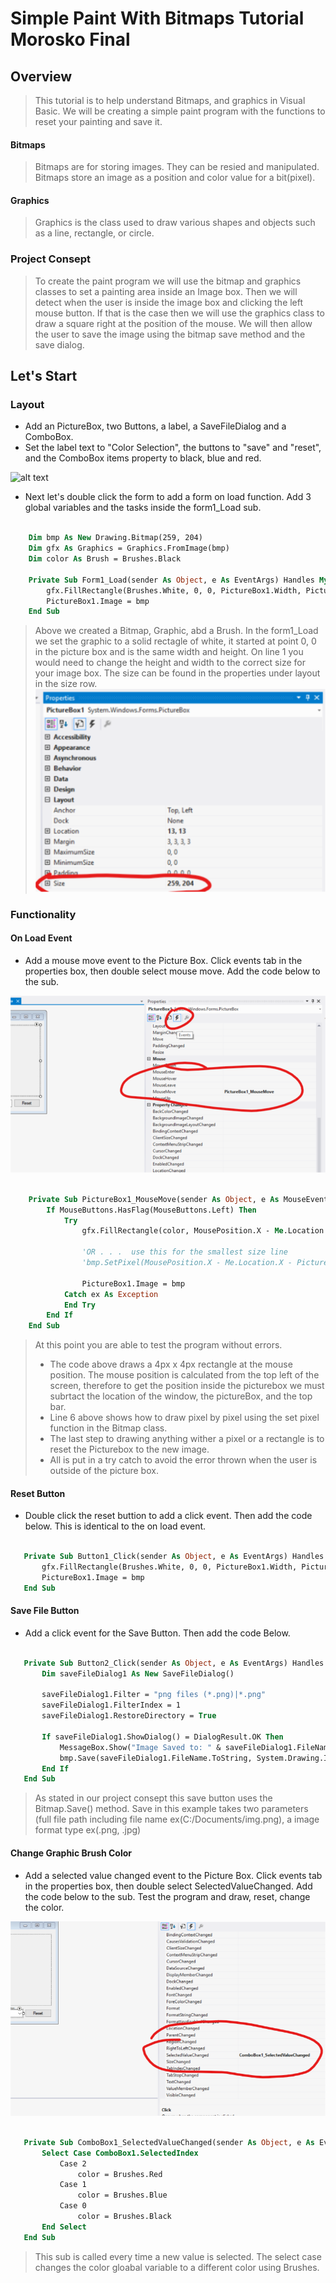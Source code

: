 # Simple Paint With Bitmaps Tutorial Morosko Final

## Overview

> This tutorial is to help understand Bitmaps, and graphics in Visual Basic. We will be creating a simple paint program with the functions to reset your painting and save it.

#### Bitmaps

> Bitmaps are for storing images. They can be resied and manipulated. Bitmaps store an image as a position and color value for a bit(pixel).

#### Graphics

> Graphics is the class used to draw various shapes and objects such as a line, rectangle, or circle.

### Project Consept

> To create the paint program we will use the bitmap and graphics classes to set a painting area inside an Image box. Then we will detect when the user is inside the image box and clicking the left mouse button. If that is the case then we will use the graphics class to draw a square right at the position of the mouse. We will then allow the user to save the image using the bitmap save method and the save dialog.

## Let's Start

### Layout

* Add an PictureBox, two Buttons, a label, a SaveFileDialog and a ComboBox.
* Set the label text to "Color Selection", the buttons to "save" and "reset", and the ComboBox items property to black, blue and red.

![alt text][img1]

* Next let's double click the form to add a form on load function. Add 3 global variables and the tasks inside the form1_Load sub.

```vb

    Dim bmp As New Drawing.Bitmap(259, 204)
    Dim gfx As Graphics = Graphics.FromImage(bmp)
    Dim color As Brush = Brushes.Black
    
    Private Sub Form1_Load(sender As Object, e As EventArgs) Handles MyBase.Load
        gfx.FillRectangle(Brushes.White, 0, 0, PictureBox1.Width, PictureBox1.Height)
        PictureBox1.Image = bmp
    End Sub

```

> Above we created a Bitmap, Graphic, abd a Brush. In the form1_Load we set the graphic to a solid rectagle of white, it started at point 0, 0 in the picture box and is the same width and height.
> On line 1 you would need to change the height and width to the correct size for your image box. The size can be found in the properties under layout in the size row.
> ![alt text][img4]

### Functionality

#### On Load Event

* Add a mouse move event to the Picture Box. Click events tab in the properties box, then double select mouse move. Add the code below to the sub.

![alt text][img2]

```vb

    Private Sub PictureBox1_MouseMove(sender As Object, e As MouseEventArgs) Handles PictureBox1.MouseMove
        If MouseButtons.HasFlag(MouseButtons.Left) Then
            Try
                gfx.FillRectangle(color, MousePosition.X - Me.Location.X - PictureBox1.Location.X - 8, MousePosition.Y - Me.Location.Y - PictureBox1.Location.Y - 30, 4, 4)
                
                'OR . . .  use this for the smallest size line
                'bmp.SetPixel(MousePosition.X - Me.Location.X - PictureBox1.Location.X - 8, MousePosition.Y - Me.Location.Y - PictureBox1.Location.Y - 30, Color.Black)
                
                PictureBox1.Image = bmp
            Catch ex As Exception
            End Try
        End If
    End Sub

```

> At this point you are able to test the program without errors. 
> * The code above draws a 4px x 4px rectangle at the mouse position. The mouse position is calculated from the top left of the screen, therefore to get the position inside the picturebox we must subrtact the location of the window, the pictureBox, and the top bar. 
> * Line 6 above shows how to draw pixel by pixel using the set pixel function in the Bitmap class. 
> * The last step to drawing anything wither a pixel or a rectangle is to reset the Picturebox to the new image.
> * All is put in a try catch to avoid the error thrown when the user is outside of the picture box.

#### Reset Button

* Double click the reset buttion to add a click event. Then add the code below. This is identical to the on load event.

 ```vb
 
    Private Sub Button1_Click(sender As Object, e As EventArgs) Handles Button1.Click
        gfx.FillRectangle(Brushes.White, 0, 0, PictureBox1.Width, PictureBox1.Height)
        PictureBox1.Image = bmp
    End Sub
 
 ```
 
 #### Save File Button
 
 * Add a click event for the Save Button. Then add the code Below.
 
 ```vb
 
    Private Sub Button2_Click(sender As Object, e As EventArgs) Handles Button2.Click
        Dim saveFileDialog1 As New SaveFileDialog()

        saveFileDialog1.Filter = "png files (*.png)|*.png"
        saveFileDialog1.FilterIndex = 1
        saveFileDialog1.RestoreDirectory = True

        If saveFileDialog1.ShowDialog() = DialogResult.OK Then
            MessageBox.Show("Image Saved to: " & saveFileDialog1.FileName.ToString)
            bmp.Save(saveFileDialog1.FileName.ToString, System.Drawing.Imaging.ImageFormat.Png)
        End If
    End Sub
 
 ```
 
 > As stated in our project consept this save button uses the Bitmap.Save() method.
 > Save in this example takes two parameters (full file path including file name ex(C:/Documents/img.png), a image format type ex(.png, .jpg)
 
 #### Change Graphic Brush Color
 
 * Add a selected value changed event to the Picture Box. Click events tab in the properties box, then double select SelectedValueChanged. Add the code below to the sub. Test the program and draw, reset, change the color.

![alt text][img3]

 ```vb
 
    Private Sub ComboBox1_SelectedValueChanged(sender As Object, e As EventArgs) Handles ComboBox1.SelectedValueChanged
        Select Case ComboBox1.SelectedIndex
            Case 2
                color = Brushes.Red
            Case 1
                color = Brushes.Blue
            Case 0
                color = Brushes.Black
        End Select
    End Sub
 
 ```
 
 > This sub is called every time a new value is selected.
 > The select case changes the color gloabal variable to a different color using Brushes.

[img1]: img/fimg1.jpg "Tutorial img 1 shows a visual of above text. Created by Caleb Wagner."
[img2]: img/fimg2.png "Tutorial img 2 shows a visual of above text. Created by Caleb Wagner."
[img3]: img/fimg3.png "Tutorial img 3 shows a visual of above text. Created by Caleb Wagner."
[img4]: img/fimg4.png "Tutorial img 4 shows a visual of above text. Created by Caleb Wagner."

